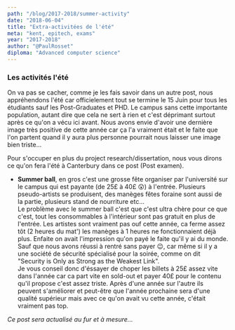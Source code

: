 ```yaml
---
path: "/blog/2017-2018/summer-activity"
date: "2018-06-04"
title: "Extra-activitées de l'été"
meta: "kent, epitech, exams"
year: "2017-2018"
author: "@PaulRosset"
diploma: "Advanced computer science"
---
```


### Les activités l'été

On va pas se cacher, comme je les fais savoir dans un autre post, nous appréhendons l'été car officielement tout se termine le 15 Juin pour tous les étudiants sauf les Post-Graduates et PHD. Le campus sans cette importante population, autant dire que cela ne sert à rien et c'est déprimant surtout après ce qu'on a vécu ici avant. Nous avons envie d'avoir une dernière image très positive de cette année car ça l'a vraiment était et le faite que l'on partent quand il y aura plus personne pourrait nous laisser une image bien triste...

Pour s'occuper en plus du project research/dissertation, nous vous dirons ce qu'on fera l'été à Canterbury dans ce post (Post examen).

* **Summer ball**, en gros c'est une grosse fête organiser par l'université sur le campus qui est payante (de 25£ à 40£ 😲) à l'entrée. Plusieurs pseudo-artists se produisent, des manèges fêtes foraine sont aussi de la partie, plusieurs stand de nourriture etc...  
  Le problème avec le summer ball c'est que c'est ultra chère pour ce que c'est, tout les consommables à l'intérieur sont pas gratuit en plus de l'entrée. Les artistes sont vraiment pas ouf cette année, ca ferme assez tôt (2 heures du mat') les manèges à 1 heures ne fonctionnaient déjà plus. Enfaite on avait l'impression qu'on payé le faite qu'il y ai du monde. Sauf que nous avons réussi à rentré sans payer 😉, car même si il y a une société de sécurité spécialisé pour la soirée, comme on dit "Security is Only as Strong as the Weakest Link".  
  Je vous conseil donc d'éssayer de choper les billets à 25£ assez vite dans l'année car ca part vite en sold-out et payer 40£ pour le contenu qu'il propose c'est assez triste. Après d'une année sur l'autre ils peuvent s'améliorer et peut-être que l'année prochaine sera d'une qualité supérieur mais avec ce qu'on avait vu cette année, c'était vraiment pas top.

_Ce post sera actualisé au fur et à mesure..._
